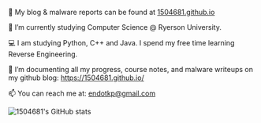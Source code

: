 📝 My blog & malware reports can be found at [1504681.github.io](http://1504681.github.io)

🔭 I’m currently studying Computer Science @ Ryerson University.

💻 I am studying Python, C++ and Java. I spend my free time learning Reverse Engineering.

🌱 I’m documenting all my progress, course notes, and malware writeups on my github blog: https://1504681.github.io/

📫 You can reach me at: endotkp@gmail.com


![1504681's GitHub stats](https://github-readme-stats.vercel.app/api?username=1504681&show_icons=true&theme=radical)



